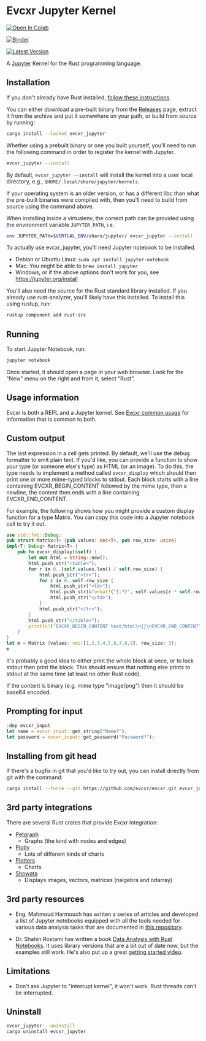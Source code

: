 # Evcxr Jupyter Kernel

[![Open In Colab](https://colab.research.google.com/assets/colab-badge.svg)](https://colab.research.google.com/github/evcxr/evcxr/blob/main/evcxr_jupyter/samples/evcxr_jupyter_tour.ipynb)

[![Binder](https://mybinder.org/badge.svg)](https://mybinder.org/v2/gh/evcxr/evcxr/main?filepath=evcxr_jupyter%2Fsamples%2Fevcxr_jupyter_tour.ipynb)

[![Latest Version](https://img.shields.io/crates/v/evcxr_jupyter.svg)](https://crates.io/crates/evcxr_jupyter)

A [Jupyter](https://jupyter.org/) Kernel for the Rust programming language.

## Installation

If you don't already have Rust installed, [follow these
instructions](https://www.rust-lang.org/tools/install).

You can either download a pre-built binary from the
[Releases](https://github.com/evcxr/evcxr/releases) page, extract it from the archive and put it
somewhere on your path, or build from source by running:
```sh
cargo install --locked evcxr_jupyter
```

Whether using a prebuilt binary or one you built yourself, you'll need to run the following command
in order to register the kernel with Jupyter.

```sh
evcxr_jupyter --install
```

By default, `evcxr_jupyter --install` will install the kernel into a user local directory, e.g.,
`$HOME/.local/share/jupyter/kernels`.

If your operating system is an older version, or has a different libc than what the pre-built
binaries were compiled with, then you'll need to build from source using the command above.

When installing inside a virtualenv, the correct path can be provided using the
environment variable `JUPYTER_PATH`, i.e.

```sh
env JUPYTER_PATH=$VIRTUAL_ENV/share/jupyter/ evcxr_jupyter --install
```

To actually use evcxr_jupyter, you'll need Jupyter notebook to be installed.
* Debian or Ubuntu Linux: `sudo apt install jupyter-notebook`
* Mac: You might be able to `brew install jupyter`
* Windows, or if the above options don't work for you, see https://jupyter.org/install

You'll also need the source for the Rust standard library installed. If you already use
rust-analyzer, you'll likely have this installed. To install this using rustup, run:

```sh
rustup component add rust-src
```

## Running

To start Jupyter Notebook, run:

```sh
jupyter notebook
```

Once started, it should open a page in your web browser. Look for the "New" menu on the right and
from it, select "Rust".

## Usage information

Evcxr is both a REPL and a Jupyter kernel. See [Evcxr common
usage](https://github.com/evcxr/evcxr/blob/main/COMMON.md) for information that is common to both.

## Custom output

The last expression in a cell gets printed. By default, we'll use the debug formatter to emit plain
text. If you'd like, you can provide a function to show your type (or someone else's type) as HTML
(or an image). To do this, the type needs to implement a method called ```evcxr_display``` which
should then print one or more mime-typed blocks to stdout. Each block starts with a line containing
EVCXR\_BEGIN\_CONTENT followed by the mime type, then a newline, the content then ends with a line
containing EVCXR\_END\_CONTENT.

For example, the following shows how you might provide a custom display function for a type Matrix.
You can copy this code into a Jupyter notebook cell to try it out.

```rust
use std::fmt::Debug;
pub struct Matrix<T> {pub values: Vec<T>, pub row_size: usize}
impl<T: Debug> Matrix<T> {
    pub fn evcxr_display(&self) {
        let mut html = String::new();
        html.push_str("<table>");
        for r in 0..(self.values.len() / self.row_size) {
            html.push_str("<tr>");
            for c in 0..self.row_size {
                html.push_str("<td>");
                html.push_str(&format!("{:?}", self.values[r * self.row_size + c]));
                html.push_str("</td>");
            }
            html.push_str("</tr>");
        }
        html.push_str("</table>");
        println!("EVCXR_BEGIN_CONTENT text/html\n{}\nEVCXR_END_CONTENT", html);
    }
}
let m = Matrix {values: vec![1,2,3,4,5,6,7,8,9], row_size: 3};
m
```

It's probably a good idea to either print the whole block at once, or to lock stdout then print the
block. This should ensure that nothing else prints to stdout at the same time (at least no other
Rust code).

If the content is binary (e.g. mime type "image/png") then it should be base64 encoded.

## Prompting for input

```rust
:dep evcxr_input
let name = evcxr_input::get_string("Name?");
let password = evcxr_input::get_password("Password?");
```

## Installing from git head

If there's a bugfix in git that you'd like to try out, you can install directly from git with the
command:

```sh
cargo install --force --git https://github.com/evcxr/evcxr.git evcxr_jupyter
```

## 3rd party integrations

There are several Rust crates that provide Evcxr integration:

* [Petgraph](https://crates.io/crates/petgraph-evcxr)
  * Graphs (the kind with nodes and edges)
* [Plotly](https://igiagkiozis.github.io/plotly/content/fundamentals/jupyter_support.html)
  * Lots of different kinds of charts
* [Plotters](https://crates.io/crates/plotchart#trying-with-jupyter-evcxr-kernel-interactively)
  * Charts
* [Showata](https://crates.io/crates/showata)
  * Displays images, vectors, matrices (nalgebra and ndarray)

## 3rd party resources

* Eng. Mahmoud Harmouch has written a series of articles and developed a list of Jupyter notebooks
  equipped with all the tools needed for various data analysis tasks that are documented in [this
  repository](https://github.com/wiseaidev/rust-data-analysis).

* Dr. Shahin Rostami has written a book [Data Analysis with Rust
  Notebooks](https://datacrayon.com/shop/product/data-analysis-with-rust-notebooks/). It uses
  library versions that are a bit out of date now, but the examples still work. He's also put up a
  great [getting started video](https://www.youtube.com/watch?v=0UEMn3yUoLo).

## Limitations

* Don't ask Jupyter to "interrupt kernel", it won't work. Rust threads can't be
  interrupted.

## Uninstall

```sh
evcxr_jupyter --uninstall
cargo uninstall evcxr_jupyter
```
